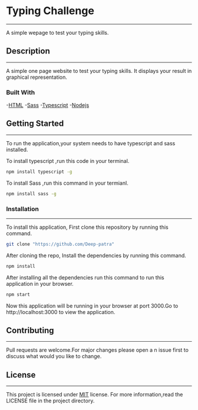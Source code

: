# Typing  Challenge

____

A simple wepage to test your typing skills.

## Description

***

A simple one page website to test your typing skills\. It displays your result in graphical representation.

### Built With

-[HTML](https://html.com)
-[Sass](https://sass-lang.com)
-[Typescript](https://www.typesciptlang.org)
-[Nodejs](https://nodejs.org)

## Getting Started 

***

To run the application,your system needs to have typescript and sass installed.

To install typescript ,run this code in your terminal.
```bash
npm install typescript -g
```

To install Sass ,run this command in your termianl.

```bash
npm install sass -g
```

### Installation

***

To install this application, First clone this repository by running this command.

```bash
git clone "https://github.com/Deep-patra"
```
After cloning the repo, Install the dependencies by running this command.

```bash
npm install
```

After installing all the dependencies run this command to run this application in your browser.

```bash
npm start
```

Now this application will be running in your browser at port 3000.Go to http://localhost:3000 to view the application.


## Contributing

***

Pull requests are welcome.For major changes please open a n issue first to discuss what would you like to change.

## License

***

This project is licensed under [MIT](https://choosealicense.com/license/mit) license.
For more information,read the LICENSE file in the project directory.
